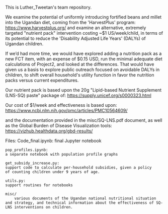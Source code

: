 This is Luther_Tweetan's team repository.

We examine the potential of uniformly introducing fortified beans and millet into the Ugandan diet, coming from the 'HarvestPlus' program:
https://www.harvestplus.org/
and examine an alternative, extremely targeted "nutrient pack" intervention costing ~$1 US/week/child, in terms of its potential to reduce the 'Disability Adjusted Life Years' (DALYs) of Ugandan children.

If we’d had more time, we would have explored adding a nutrition pack as a new FCT item, with an expense of $0.15 USD, run the minimal adequate diet calculations of Project2, and looked at the differences. That would have given us a basis to explore public outreach focused on avoidable DALYs in children, to shift overall household's utility function in favor the nutrition packs versus current expenditures.

Our nutrient pack is based upon the 20g "Lipid-based Nutrient Supplement (LNS-SQ) paste" package of:
https://supply.unicef.org/s0000323.html

Our cost of $1/week and effectiveness is based upon:
https://www.ncbi.nlm.nih.gov/pmc/articles/PMC10564609/

and the documentation provided in the misc/SQ-LNS.pdf document, as well as the Global Burden of Disease Visualization tools:
https://vizhub.healthdata.org/gbd-results/


Files:
    Code_final.ipynb: 
	final Jupyter notebook

    pop_profiles.ipynb: 
	a separate notebook with population profile graphs

    get_subsidy_increase.py: 
	support code to calculate per-household subsidies, given a policy
	of counting children under 9 years of age. 

    utils.py:
	support routines for notebooks

	misc/ 
		various documents of the Ugandan national nutritional situation and strategy, and technical information about the effectiveness of SQ-LNS interventions on children.
	
